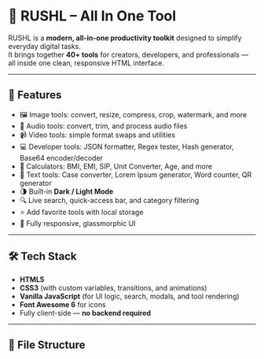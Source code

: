 # 🔧 RUSHL – All In One Tool

RUSHL is a **modern, all-in-one productivity toolkit** designed to simplify everyday digital tasks.  
It brings together **40+ tools** for creators, developers, and professionals — all inside one clean, responsive HTML interface.

---

## 🚀 Features

- 🖼️ Image tools: convert, resize, compress, crop, watermark, and more  
- 🎵 Audio tools: convert, trim, and process audio files  
- 📹 Video tools: simple format swaps and utilities  
- 💻 Developer tools: JSON formatter, Regex tester, Hash generator, Base64 encoder/decoder  
- 🧮 Calculators: BMI, EMI, SIP, Unit Converter, Age, and more  
- 📝 Text tools: Case converter, Lorem Ipsum generator, Word counter, QR generator  
- 🌗 Built-in **Dark / Light Mode**  
- 🔍 Live search, quick-access bar, and category filtering  
- ⭐ Add favorite tools with local storage  
- 📱 Fully responsive, glassmorphic UI  

---

## 🛠️ Tech Stack

- **HTML5**  
- **CSS3** (with custom variables, transitions, and animations)  
- **Vanilla JavaScript** (for UI logic, search, modals, and tool rendering)  
- **Font Awesome 6** for icons  
- Fully client-side — **no backend required**

---

## 📂 File Structure


